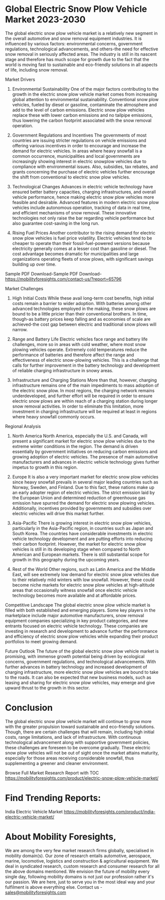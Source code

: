 # Global Electric Snow Plow Vehicle Market 2023-2030
The global electric snow plow vehicle market is a relatively new segment in the overall automotive and snow removal equipment industries. It is influenced by various factors: environmental concerns, government regulations, technological advancements, and others-the need for effective snow removal in seriously affected areas. The industry is still in its nascent stage and therefore has much scope for growth due to the fact that the world is moving fast to sustainable and eco-friendly solutions in all aspects of life, including snow removal.

Market Drivers
1. Environmental Sustainability
One of the major factors contributing to the growth in the electric snow plow vehicle market comes from increasing global attention to environmental sustainability. Conventional snow plow vehicles, fueled by diesel or gasoline, contaminate the atmosphere and add to the level of carbon emissions. Electric snow plow vehicles replace these with lower carbon emissions and no tailpipe emissions, thus lowering the carbon footprint associated with the snow removal operation.

2. Government Regulations and Incentives
The governments of most countries are issuing stricter regulations on vehicle emissions and offering various incentives in order to encourage and increase the demand for electric vehicles. In areas where heavy snowfall is a common occurrence, municipalities and local governments are increasingly showing interest in electric snowplow vehicles due to compliance with environmental issues. Also, subsidies, tax rebates, and grants concerning the purchase of electric vehicles further encourage the shift from conventional to electric snow plow vehicles.

3. Technological Changes
Advances in electric vehicle technology have ensured better battery capacities, charging infrastructures, and overall vehicle performance, hence making electric snow plow vehicles more feasible and desirable. Advanced features in modern electric snow plow vehicles include autonomous operation, tracking of data in real time, and efficient mechanisms of snow removal. These innovative technologies not only raise the bar regarding vehicle performance but also guarantee cost-saving in the long run.

4. Rising Fuel Prices
Another contributor to the rising demand for electric snow plow vehicles is fuel price volatility. Electric vehicles tend to be cheaper to operate than their fossil-fuel-powered versions because electricity generally comes at a lesser cost than gasoline or diesel. The cost advantage becomes dramatic for municipalities and large organizations operating fleets of snow plows, with significant savings building up over time.

Sample PDF Download-Sample PDF Download- https://mobilityforesights.com/contact-us/?report=65796


Market Challenges
1. High Initial Costs
While these avail long-term cost benefits, high initial costs remain a barrier to wider adoption. With batteries among other advanced technologies employed in the making, these snow plows are bound to be a little pricier than their conventional brothers. In time, though-as battery prices keep falling and as economies of scale are achieved-the cost gap between electric and traditional snow plows will narrow.

2. Range and Battery Life
Electric vehicles face range and battery life challenges, more so in areas with cold weather, where most snow plowing vehicles operate. Extremely cold temperatures reduce the performance of batteries and therefore affect the range and effectiveness of electric snow-plowing vehicles. This is a challenge that calls for further improvement in the battery technology and development of reliable charging infrastructure in snowy areas.

3. Infrastructure and Charging Stations
More than that, however, charging infrastructure remains one of the main impediments to mass adoption of the electric snow plow. In most regions, the charging network remains underdeveloped, and further effort will be required in order to ensure electric snow plows are within reach of a charging station during longer snow removal activities. In order to eliminate this limitation, more investment in charging infrastructure will be required at least in regions where heavy snowfall commonly occurs.

Regional Analysis
1. North America
North America, especially the U.S. and Canada, will present a significant market for electric snow plow vehicles due to the extreme winter conditions in the region. The demand is driven essentially by government initiatives on reducing carbon emissions and growing adoption of electric vehicles. The presence of main automotive manufacturers and advances in electric vehicle technology gives further impetus to growth in this region.

2. Europe
It is also a very important market for electric snow plow vehicles since heavy snowfall prevails in several major leading countries such as Norway, Sweden, and Finland. Due to this fact, these nations make up an early adopter region of electric vehicles. The strict emission laid by the European Union and determined reduction of greenhouse gas emission have spurred the demand for electric snow plowing vehicles. Additionally, incentives provided by governments and subsidies over electric vehicles will drive this market further.

3. Asia-Pacific
There is growing interest in electric snow plow vehicles, particularly in the Asia-Pacific region, in countries such as Japan and South Korea. The countries have considerable investments in electric vehicle technology development and are putting efforts into reducing their carbon footprint. However, the market for electric snow plow vehicles is still in its developing stage when compared to North American and European markets. There is still substantial scope for growth in this geography during the upcoming years.

4. Rest of the World
Other regions, such as Latin America and the Middle East, will see extremely low demand for electric snow plow vehicles due to their relatively mild winters with low snowfall. However, these could become niche markets for electric snow plow vehicles at high-altitude areas that occasionally witness snowfall once electric vehicle technology becomes more available and at affordable prices.

Competitive Landscape
The global electric snow plow vehicle market is filled with both established and emerging players. Some key players in the marketplace include major automotive manufacturers, snow removal equipment companies specializing in key product categories, and new entrants focused on electric vehicle technology. These companies are investing in research and development to advance further the performance and efficiency of electric snow plow vehicles while expanding their product portfolios to meet growing demand.

Future Outlook
The future of the global electric snow plow vehicle market is promising, with immense growth potential being driven by ecological concerns, government regulations, and technological advancements. With further advances in battery technology and increased development of charging infrastructure, more electric snow plow vehicles are bound to take to the roads. It can also be expected that new business models, such as leasing and sharing for electric snow plow vehicles, may emerge and give upward thrust to the growth in this sector.

# Conclusion
The global electric snow plow vehicle market will continue to grow more with the greater propulsion toward sustainable and eco-friendly solutions. Though, there are certain challenges that will remain, including high initial costs, range limitations, and lack of infrastructure. With continuous technological advancement along with supportive government policies, these challenges are foreseen to be overcome gradually. These electric snow plow vehicles will not be out of sight once the market attains maturity, especially for those areas receiving considerable snowfall, thus supplementing a greener and cleaner environment.





Browse Full Market Research Report with TOC
https://mobilityforesights.com/product/electric-snow-plow-vehicle-market/




# Find Trending Reports:
India Electric Vehicle Market https://mobilityforesights.com/product/india-electric-vehicle-market/




# About Mobility Foresights,
We are among the very few market research firms globally, specialised in mobility domain(s). Our zone of research entails automotive, aerospace, marine, locomotive, logistics and construction & agricultural equipment. We deal in syndicated research, custom research and consumer research for all the above domains mentioned.
We envision the future of mobility every single day, following mobility domains is not just our profession rather it's our passion. We are here, just to serve you in the most ideal way and your fulfilment is above everything else. Contact us -  sales@mobilityforesights.com 





